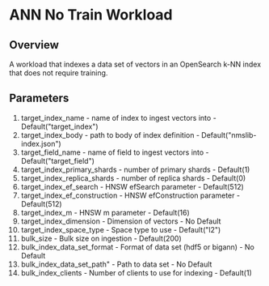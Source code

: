 # ANN No Train Workload

## Overview

A workload that indexes a data set of vectors in an OpenSearch k-NN index that does not require training.

## Parameters

1. target_index_name - name of index to ingest vectors into - Default("target_index")
2. target_index_body - path to body of index definition - Default("nmslib-index.json")
3. target_field_name - name of field to ingest vectors into - Default("target_field")
4. target_index_primary_shards - number of primary shards - Default(1)
5. target_index_replica_shards - number of replica shards - Default(0)
6. target_index_ef_search - HNSW efSearch parameter - Default(512)
7. target_index_ef_construction - HNSW efConstruction parameter - Default(512)
8. target_index_m - HNSW m parameter - Default(16)
9. target_index_dimension - Dimension of vectors - No Default
10. target_index_space_type - Space type to use - Default("l2")
11. bulk_size - Bulk size on ingestion - Default(200)
12. bulk_index_data_set_format - Format of data set (hdf5 or bigann) - No Default
13. bulk_index_data_set_path" - Path to data set - No Default
14. bulk_index_clients - Number of clients to use for indexing - Default(1)
